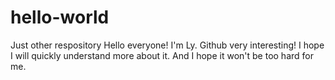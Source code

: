 # hello-world
Just other respository
Hello everyone!
I'm Ly. Github very interesting! I hope I will quickly understand more about it.
And I hope it won't be too hard for me.
